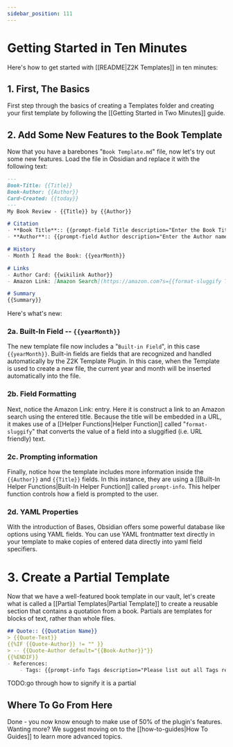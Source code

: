 ```yaml
---
sidebar_position: 111
---
```

# Getting Started in Ten Minutes
Here's how to get started with [[README|Z2K Templates]] in ten minutes:

## 1. First, The Basics
First step through the basics of creating a Templates folder and creating your first template by following the [[Getting Started in Two Minutes]] guide. 

## 2. Add Some New Features to the Book Template
Now that you have a barebones "`Book Template.md`" file, now let's try out some new features. Load the file in Obsidian and replace it with the following text:

```markdown
---
Book-Title: {{Title}}
Book-Author: {{Author}}
Card-Created: {{today}}
---
My Book Review - {{Title}} by {{Author}}

# Citation
- **Book Title**:: {{prompt-field Title description="Enter the Book Title (without subtitle)"}}
- **Author**:: {{prompt-field Author description="Enter the Author name. If multiple authors, separate with semicolons"}}

# History
- Month I Read the Book: {{yearMonth}}

# Links
- Author Card: {{wikilink Author}}
- Amazon Link: [Amazon Search](https://amazon.com?s={{format-sluggify Title}})

# Summary
{{Summary}}

```

Here's what's new:

### 2a. Built-In Field -- `{{yearMonth}}`
The new template file now includes a "`Built-in Field`", in this case `{{yearMonth}}`. Built-in fields are fields that are recognized and handled automatically by the Z2K Template Plugin. In this case, when the Template is used to create a new file, the current year and month will be inserted automatically into the file. 

### 2b. Field Formatting
Next, notice the Amazon Link: entry. Here it is construct a link to an Amazon search using the entered title. Because the title will be embedded in a URL, it makes use of a [[Helper Functions|Helper Function]] called "`format-sluggify`" that converts the value of a field into a sluggified (i.e. URL friendly) text. 

### 2c. Prompting information
Finally, notice how the template includes more information inside the `{{Author}}` and `{{Title}}` fields. In this instance, they are using a [[Built-In Helper Functions|Built-In Helper Function]] called `prompt-info`. This helper function controls how a field is prompted to the user. 

### 2d. YAML Properties
With the introduction of Bases, Obsidian offers some powerful database like options using YAML fields. You can use YAML frontmatter text directly in your template to make copies of entered data directly into yaml field specifiers. 

# 3. Create a Partial Template
Now that we have a well-featured book template in our vault, let's create what is called a [[Partial Templates|Partial Template]] to create a reusable section that contains a quotation from a book. Partials are templates for blocks of text, rather than whole files.

```markdown
## Quote:: {{Quotation Name}}
> {{Quote-Text}}
{{%IF {{Quote-Author}} != "" }}
> -- {{Quote-Author default="{{Book-Author}}"}}
{{%ENDIF}}
- References: 
    - Tags: {{prompt-info Tags description="Please list out all Tags relevant to this quotation"}}

```

TODO:go through how to signify it is a partial 


## Where To Go From Here
Done - you now know enough to make use of 50% of the plugin's features. Wanting more? We suggest moving on to the [[how-to-guides|How To Guides]] to learn more advanced topics. 
